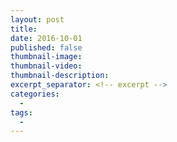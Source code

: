 ```yaml
---
layout: post
title:
date: 2016-10-01
published: false
thumbnail-image:  
thumbnail-video:  
thumbnail-description:
excerpt_separator: <!-- excerpt -->
categories:
  -
tags:
  -
---
```



<!-- excerpt -->
